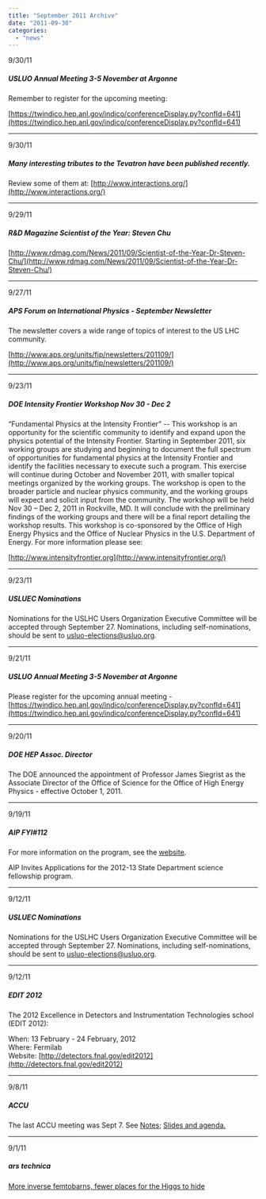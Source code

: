 ```yaml
---
title: "September 2011 Archive"
date: "2011-09-30"
categories: 
  - "news"
---
```


9/30/11

##### USLUO Annual Meeting 3-5 November at Argonne

Remember to register for the upcoming meeting:

[https://twindico.hep.anl.gov/indico/conferenceDisplay.py?confId=641](https://twindico.hep.anl.gov/indico/conferenceDisplay.py?confId=641)

* * *

9/30/11

##### Many interesting tributes to the Tevatron have been published recently.

Review some of them at: [http://www.interactions.org/](http://www.interactions.org/)

* * *

9/29/11

##### R&D Magazine Scientist of the Year: Steven Chu

[http://www.rdmag.com/News/2011/09/Scientist-of-the-Year-Dr-Steven-Chu/](http://www.rdmag.com/News/2011/09/Scientist-of-the-Year-Dr-Steven-Chu/)

* * *

9/27/11

##### APS Forum on International Physics - September Newsletter

The newsletter covers a wide range of topics of interest to the US LHC community.

[http://www.aps.org/units/fip/newsletters/201109/](http://www.aps.org/units/fip/newsletters/201109/)

* * *

9/23/11

##### DOE Intensity Frontier Workshop Nov 30 - Dec 2

“Fundamental Physics at the Intensity Frontier” -- This workshop is an opportunity for the scientific community to identify and expand upon the physics potential of the Intensity Frontier. Starting in September 2011, six working groups are studying and beginning to document the full spectrum of opportunities for fundamental physics at the Intensity Frontier and identify the facilities necessary to execute such a program. This exercise will continue during October and November 2011, with smaller topical meetings organized by the working groups. The workshop is open to the broader particle and nuclear physics community, and the working groups will expect and solicit input from the community. The workshop will be held Nov 30 – Dec 2, 2011 in Rockville, MD. It will conclude with the preliminary findings of the working groups and there will be a final report detailing the workshop results. This workshop is co-sponsored by the Office of High Energy Physics and the Office of Nuclear Physics in the U.S. Department of Energy. For more information please see:

[http://www.intensityfrontier.org](http://www.intensityfrontier.org/)

* * *

9/23/11

##### USLUEC Nominations

Nominations for the USLHC Users Organization Executive Committee will be accepted through September 27. Nominations, including self-nominations, should be sent to usluo-elections@usluo.org.

* * *

9/21/11

##### USLUO Annual Meeting 3-5 November at Argonne

Please register for the upcoming annual meeting - [https://twindico.hep.anl.gov/indico/conferenceDisplay.py?confId=641](https://twindico.hep.anl.gov/indico/conferenceDisplay.py?confId=641)

* * *

9/20/11

##### DOE HEP Assoc. Director

The DOE announced the appointment of Professor James Siegrist as the Associate Director of the Office of Science for the Office of High Energy Physics - effective October 1, 2011.

* * *

9/19/11

##### AIP FYI#112

For more information on the program, see the [website](http://aip.org/gov/fellowships/sdf.html).

AIP Invites Applications for the 2012-13 State Department science fellowship program.

* * *

9/12/11

##### USLUEC Nominations

Nominations for the USLHC Users Organization Executive Committee will be accepted through September 27. Nominations, including self-nominations, should be sent to usluo-elections@usluo.org.

* * *

9/12/11

##### EDIT 2012

The 2012 Excellence in Detectors and Instrumentation Technologies school (EDIT 2012):

When: 13 February - 24 February, 2012  
Where: Fermilab  
Website: [http://detectors.fnal.gov/edit2012](http://detectors.fnal.gov/edit2012)

* * *

9/8/11

##### ACCU

The last ACCU meeting was Sept 7. See [Notes](https://www.usluo.org/ACCUMeetingSept2011.pdf); [Slides and agenda.](http://indico.cern.ch/conferenceDisplay.py?confId=139179)

* * *

9/1/11

##### ars technica

[More inverse femtobarns, fewer places for the Higgs to hide](http://arstechnica.com/science/news/2011/08/more-inverse-femtobarns-fewer-places-for-the-higgs-to-hide.ars)
